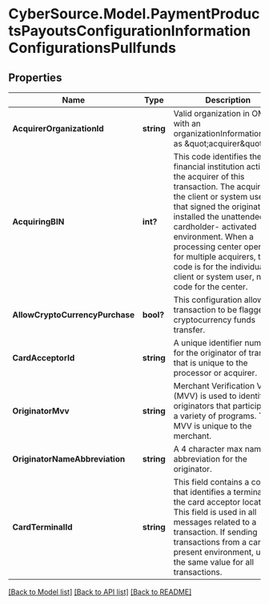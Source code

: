 # CyberSource.Model.PaymentProductsPayoutsConfigurationInformationConfigurationsPullfunds
## Properties

Name | Type | Description | Notes
------------ | ------------- | ------------- | -------------
**AcquirerOrganizationId** | **string** | Valid organization in OMS with an organizationInformation.type as \&quot;acquirer\&quot;. | [optional] 
**AcquiringBIN** | **int?** | This code identifies the financial institution acting as the acquirer of this transaction. The acquirer is the client or system user that signed the originator or installed the unattended cardholder- activated environment. When a processing center operates for multiple acquirers, this code is for the individual client or system user, not a code for the center. | 
**AllowCryptoCurrencyPurchase** | **bool?** | This configuration allows a transaction to be flagged for cryptocurrency funds transfer. | [optional] 
**CardAcceptorId** | **string** | A unique identifier number for the originator of transfers that is unique to the processor or acquirer. | 
**OriginatorMvv** | **string** | Merchant Verification Value (MVV) is used to identify originators that participate in a variety of programs. The MVV is unique to the merchant. | [optional] 
**OriginatorNameAbbreviation** | **string** | A 4 character max name abbreviation for the originator. | [optional] 
**CardTerminalId** | **string** | This field contains a code that identifies a terminal at the card acceptor location. This field is used in all messages related to a transaction. If sending transactions from a card not present environment, use the same value for all transactions. | 

[[Back to Model list]](../README.md#documentation-for-models) [[Back to API list]](../README.md#documentation-for-api-endpoints) [[Back to README]](../README.md)

